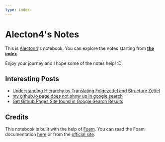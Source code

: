 ```yaml
---
type: index
---
```


# Alecton4's Notes

This is [Alecton4](https://github.com/Alecton4)'s notebook. You can explore the notes starting from [**the index**](notes/index.md).

Enjoy your journey and I hope some of the notes help! :D

## Interesting Posts

- [Understanding Hierarchy by Translating Folgezettel and Structure Zettel](https://zettelkasten.de/posts/understanding-hierarchy-translating-folgezettel/)
- [my github.io page does not show up in google search](https://github.com/community/community/discussions/44421)
- [Get Github Pages Site found in Google Search Results](https://stackoverflow.com/questions/49073043/get-github-pages-site-found-in-google-search-results)

## Credits

This notebook is built with the help of [Foam](https://github.com/foambubble/foam). You can read the Foam documentation [here](foam_doc/getting-started.md) or from the [official site](https://foambubble.github.io/foam/).

